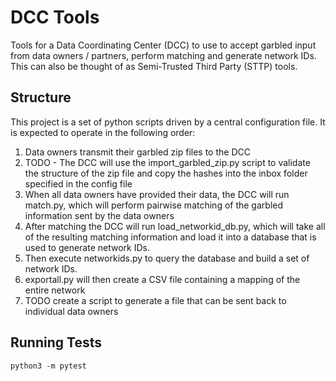 # DCC Tools

Tools for a Data Coordinating Center (DCC) to use to accept garbled input from data owners / partners, perform matching and generate network IDs. This can also be thought of as Semi-Trusted Third Party (STTP) tools.

## Structure

This project is a set of python scripts driven by a central configuration file. It is expected to operate in the following order:

1. Data owners transmit their garbled zip files to the DCC
1. TODO - The DCC will use the import_garbled_zip.py script to validate the structure of the zip file and copy the hashes into the inbox folder specified in the config file
1. When all data owners have provided their data, the DCC will run match.py, which will perform pairwise matching of the garbled information sent by the data owners
1. After matching the DCC will run load_networkid_db.py, which will take all of the resulting matching information and load it into a database that is used to generate network IDs.
1. Then execute networkids.py to query the database and build a set of network IDs.
1. exportall.py will then create a CSV file containing a mapping of the entire network
1. TODO create a script to generate a file that can be sent back to individual data owners

## Running Tests

`python3 -m pytest`